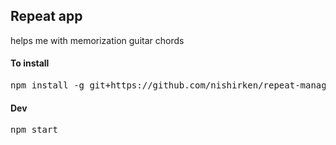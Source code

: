 ## Repeat app
helps me with memorization guitar chords

#### To install
<pre>npm install -g git+https://github.com/nishirken/repeat-manage.git</pre>

#### Dev
<pre>npm start</pre>
